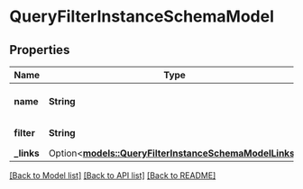 # QueryFilterInstanceSchemaModel

## Properties

Name | Type | Description | Notes
------------ | ------------- | ------------- | -------------
**name** | **String** | Describes the name attribute | [readonly]
**filter** | **String** | QuerySortBy name | 
**_links** | Option<[**models::QueryFilterInstanceSchemaModelLinks**](Query_Filter_Instance_SchemaModel__links.md)> |  | [optional]

[[Back to Model list]](../README.md#documentation-for-models) [[Back to API list]](../README.md#documentation-for-api-endpoints) [[Back to README]](../README.md)


